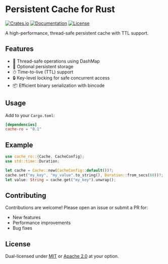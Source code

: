 # Persistent Cache for Rust

[![Crates.io](https://img.shields.io/crates/v/cache-ro)](https://crates.io/crates/cache-ro)
[![Documentation](https://docs.rs/cache-ro/badge.svg)](https://docs.rs/cache-ro)
[![License](https://img.shields.io/crates/l/cache-ro)](LICENSE)

A high-performance, thread-safe persistent cache with TTL support.

## Features

- 🚀 Thread-safe operations using DashMap
- 💾 Optional persistent storage
- ⏱ Time-to-live (TTL) support
- 🔒 Key-level locking for safe concurrent access
- 📦 Efficient binary serialization with bincode

## Usage

Add to your `Cargo.toml`:
```toml
[dependencies]
cache-ro = "0.1"
```

## Example
```rust
use cache_ro::{Cache, CacheConfig};
use std::time::Duration;

let cache = Cache::new(CacheConfig::default())?;
cache.set("my_key", "my_value".to_string(), Duration::from_secs(60))?;
let value: String = cache.get("my_key").unwrap();
```

## Contributing

Contributions are welcome! Please open an issue or submit a PR for:
- New features
- Performance improvements
- Bug fixes


## License

Dual-licensed under [MIT](LICENSE-MIT) or [Apache 2.0](LICENSE-APACHE) at your option.